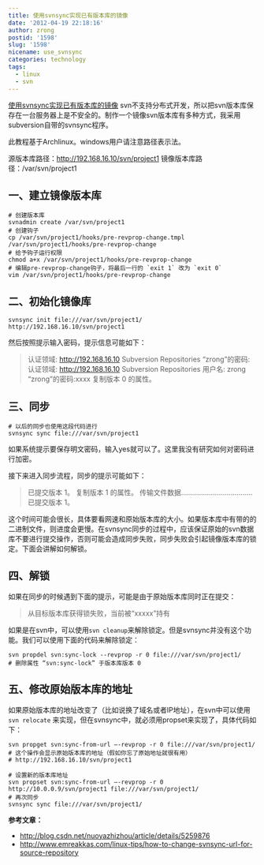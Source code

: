 ```yaml
---
title: 使用svnsync实现已有版本库的镜像
date: '2012-04-19 22:18:16'
author: zrong
postid: '1598'
slug: '1598'
nicename: use_svnsync
categories: technology
tags:
  - linux
  - svn
---
```


[使用svnsync实现已有版本库的镜像](https://blog.zengrong.net/post/1598.html)
svn不支持分布式开发，所以把svn版本库保存在一台服务器上是不安全的。制作一个镜像svn版本库有多种方式，我采用subversion自带的svnsync程序。

此教程基于Archlinux。windows用户请注意路径表示法。

源版本库路径：http://192.168.16.10/svn/project1
镜像版本库路径：/var/svn/project1<!--more-->

## 一、建立镜像版本库

``` shell
# 创建版本库
svnadmin create /var/svn/project1
# 创建钩子
cp /var/svn/project1/hooks/pre-revprop-change.tmpl /var/svn/project1/hooks/pre-revprop-change
# 给予钩子运行权限
chmod a+x /var/svn/project1/hooks/pre-revprop-change
# 编辑pre-revprop-change钩子，将最后一行的 `exit 1` 改为 `exit 0`
vim /var/svn/project1/hooks/pre-revprop-change
```

## 二、初始化镜像库

``` shell
svnsync init file:///var/svn/project1/ http://192.168.16.10/svn/project1
```

然后按照提示输入密码，提示信息可能如下：

>认证领域: <http://192.168.16.10> Subversion Repositories
>“zrong”的密码:
>认证领域: <http://192.168.16.10> Subversion Repositories
>用户名: zrong
>“zrong”的密码:xxxx
>复制版本 0 的属性。

## 三、同步

``` shell
# 以后的同步也使用这段代码进行
svnsync sync file:///var/svn/project1
```

如果系统提示要保存明文密码，输入yes就可以了。这里我没有研究如何对密码进行加密。

接下来进入同步流程，同步的提示可能如下：

>已提交版本 1。
>复制版本 1 的属性。
>传输文件数据....................................
>已提交版本 1。

这个时间可能会很长，具体要看网速和原始版本库的大小。如果版本库中有带的的二进制文件，则进度会更慢。在svnsync同步的过程中，应该保证原始的svn数据库不要进行提交操作，否则可能会造成同步失败，同步失败会引起镜像版本库的锁定。下面会讲解如何解锁。

## 四、解锁

如果在同步的时候遇到下面的提示，可能是由于原始版本库同时正在提交：

>从目标版本库获得锁失败，当前被“xxxxx”持有

如果是在svn中，可以使用`svn cleanup`来解除锁定。但是svnsync并没有这个功能。我们可以使用下面的代码来解除锁定：

``` shell
svn propdel svn:sync-lock --revprop -r 0 file:///var/svn/project1/
# 删除属性 “svn:sync-lock” 于版本库版本 0
```


## 五、修改原始版本库的地址

如果原始版本库的地址改变了（比如说换了域名或者IP地址），在svn中可以使用 `svn relocate` 来实现，但在svnsync中，就必须用propset来实现了，具体代码如下：

``` shell
svn propget svn:sync-from-url –-revprop -r 0 file:///var/svn/project1/
# 这个操作会显示原始版本库的地址（假如你忘了原始地址就很有用）
# http://192.168.16.10/svn/project1

# 设置新的版本库地址
svn propset svn:sync-from-url –-revprop -r 0 http://10.0.0.9/svn/project1 file:///var/svn/project1/
# 再次同步
svnsync sync file:///var/svn/project1/
```

**参考文章：**

* <http://blog.csdn.net/nuoyazhizhou/article/details/5259876>
* <http://www.emreakkas.com/linux-tips/how-to-change-svnsync-url-for-source-repository>

